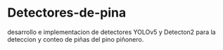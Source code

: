 # Detectores-de-pina
desarrollo e implementacion de detectores YOLOv5 y Detecton2 para la deteccion y conteo de piñas del pino piñonero.
